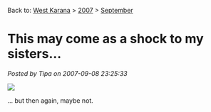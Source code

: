 Back to: [West Karana](/posts/westkarana.md) > [2007](/posts/2007/westkarana.md) > [September](./westkarana.md)
# This may come as a shock to my sisters...

*Posted by Tipa on 2007-09-08 23:25:33*

![](http://www.nerdtests.com/images/badge/nt2/ed062647c84c0579.png)

... but then again, maybe not.
